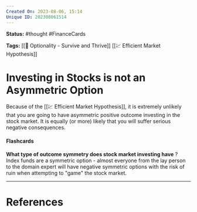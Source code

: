 ```yaml
---
Created On: 2023-08-06, 15:14
Unique ID: 202308061514
---
```

**Status:** #thought #FinanceCards

**Tags:**  [[📗 Optionality - Survive and Thrive]] [[💹 Efficient Market Hypothesis]]

# Investing in Stocks is not an Asymmetric Option

Because of the [[💹 Efficient Market Hypothesis]], it is extremely unlikely that you are going to have asymmetric positive outcome investing in the stock market. It is equally (or more) likely that you will suffer serious negative consequences. 


#### Flashcards

**What type of outcome symmetry does stock market investing have**
?
Index funds are a symmetric option - almost everyone from the lay person to the domain expert will have negative symmetric options with the risk of ruin when attempting to "game" the stock market. 
<!--SR:!2023-12-01,66,230-->



---
# References
